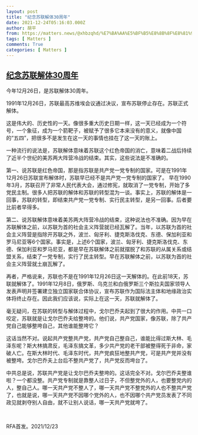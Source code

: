```yaml
---
layout: post
title: "纪念苏联解体30周年"
date: 2021-12-24T05:16:03.000Z
author: 胡平
from: https://matters.news/@xhbzqhd/%E7%BA%AA%E5%BF%B5%E8%8B%8F%E8%81%94%E8%A7%A3%E4%BD%9330%E5%91%A8%E5%B9%B4-bafyreihqjkpdxl7sffblovs4taidgl7cffj22ioxduplv77iq6vqdnmywa
tags: [ Matters ]
comments: True
categories: [ Matters ]
---
```

<!--1640322963000-->
[纪念苏联解体30周年](https://matters.news/@xhbzqhd/%E7%BA%AA%E5%BF%B5%E8%8B%8F%E8%81%94%E8%A7%A3%E4%BD%9330%E5%91%A8%E5%B9%B4-bafyreihqjkpdxl7sffblovs4taidgl7cffj22ioxduplv77iq6vqdnmywa)
------

<div>
<p>今年12月26日，是苏联解体30周年。</p><p>1991年12月26日，苏联最高苏维埃会议通过决议，宣布苏联停止存在。苏联正式解体。</p><p>这是伟大的、历史性的一天。像很多重大历史日期一样，这一天已经成为一个符号，一个象征，成为一个箭靶子，被赋予了很多它本来没有的意义，就像中国的“五四”，把很多不是发生在这一天的事情也挂在了这一天的账上。</p><p>一种流行的说法是，苏联解体意味着苏联这个红色帝国的消亡，意味着二战后持续了近半个世纪的美苏两大阵营冷战的结束。其实，这些说法是不准确的。</p><p>第一、说苏联是红色帝国，那是指苏联是共产党一党专制的国家。可是在1991年12月26日苏联宣布解体时，苏联早已经不是共产党一党专制的国家了。 早在1990年3月，苏联召开了非常人民代表大会，通过修宪，就取消了一党专制，开始了多党民主制。很多人把苏联的解体和苏联的转型混为一谈。事实上，苏联的解体是一回事，苏联的转型，即结束共产党一党专制、实行民主转型，是另一回事。后者要比前者早得多。</p><p>第二、说苏联解体意味着美苏两大阵营冷战的结束，这种说法也不准确。因为早在苏联解体之前，以苏联为首的社会主义阵营就已经瓦解了。当年，以苏联为首的社会主义阵营是指除开苏联之外，波兰、匈牙利、捷克斯洛伐克、东德、保加利亚和罗马尼亚等6个国家。事实是，上述6个国家，波兰、匈牙利、捷克斯洛伐克、东德、保加利亚和罗马尼亚，都是早在苏联解体之前就摆脱了和苏联的从属关系或结盟关系，结束了一党专制，实行了民主转型。早在苏联解体之前，以苏联为首的社会主义阵营就土崩瓦解了。</p><p>再者，严格说来，苏联也不是在1991年12月26日这一天解体的。在此前18天，苏联就解体了。1991年12月8日，俄罗斯、乌克兰和白俄罗斯三个斯拉夫国家领导人发表声明并签署建立独立国家联合体协议，宣布苏联作为国际法主体和地缘政治实体将终止存在。因此我们应该说，实际上在这一天，苏联就解体了。</p><p>毫无疑问，在苏联的转型与解体过程中，戈尔巴乔夫起到了很大的作用。中共一口咬定，苏联就是让戈尔巴乔夫给整垮的。他们说，共产党国家，像苏联，除了共产党自己能够整垮自己，其他谁能整垮它？</p><p>这话当然不对。说起共产党整共产党，共产党自己整自己，谁能比得过斯大林、毛泽东呢？斯大林搞肃反，毛泽东搞文革，多少共产党的老干部被整得死于非命，家破人亡。在斯大林时代、毛泽东时代，共产党疯狂地整共产党，可是共产党并没有被整垮。戈尔巴乔夫上台后不整共产党了，共产党反而垮台了。</p><p>中共总是说，苏联共产党是让戈尔巴乔夫整垮的。这话完全不对。戈尔巴乔夫整谁啦？一个都没整。共产党专制就是靠整人过日子，不但整党外的人，也要整党内的人，整自己人。哪一天共产党不整人了，哪一天共产党不整党外的人也不整共产党了，也就是说，哪一天共产党不因哪个党外的人，也不因哪个共产党员发表了不同政见就剥夺别人自由，就不让别人说话，哪一天共产党就垮了。</p><p><br></p><p>RFA首发。2021/12/23</p>
</div>

